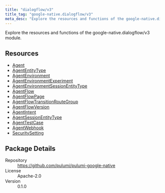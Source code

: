 ```yaml
---
title: "dialogflow/v3"
title_tag: "google-native.dialogflow/v3"
meta_desc: "Explore the resources and functions of the google-native.dialogflow/v3 module."
---
```


<!-- WARNING: this file was generated by Pulumi Docs Generator. -->
<!-- Do not edit by hand unless you're certain you know what you are doing! -->

Explore the resources and functions of the google-native.dialogflow/v3 module.

<h2 id="resources">Resources</h2>
<ul class="api">
    <li><a href="agent" title="Agent"><span class="symbol resource"></span>Agent</a></li>
    <li><a href="agententitytype" title="AgentEntityType"><span class="symbol resource"></span>AgentEntityType</a></li>
    <li><a href="agentenvironment" title="AgentEnvironment"><span class="symbol resource"></span>AgentEnvironment</a></li>
    <li><a href="agentenvironmentexperiment" title="AgentEnvironmentExperiment"><span class="symbol resource"></span>AgentEnvironmentExperiment</a></li>
    <li><a href="agentenvironmentsessionentitytype" title="AgentEnvironmentSessionEntityType"><span class="symbol resource"></span>AgentEnvironmentSessionEntityType</a></li>
    <li><a href="agentflow" title="AgentFlow"><span class="symbol resource"></span>AgentFlow</a></li>
    <li><a href="agentflowpage" title="AgentFlowPage"><span class="symbol resource"></span>AgentFlowPage</a></li>
    <li><a href="agentflowtransitionroutegroup" title="AgentFlowTransitionRouteGroup"><span class="symbol resource"></span>AgentFlowTransitionRouteGroup</a></li>
    <li><a href="agentflowversion" title="AgentFlowVersion"><span class="symbol resource"></span>AgentFlowVersion</a></li>
    <li><a href="agentintent" title="AgentIntent"><span class="symbol resource"></span>AgentIntent</a></li>
    <li><a href="agentsessionentitytype" title="AgentSessionEntityType"><span class="symbol resource"></span>AgentSessionEntityType</a></li>
    <li><a href="agenttestcase" title="AgentTestCase"><span class="symbol resource"></span>AgentTestCase</a></li>
    <li><a href="agentwebhook" title="AgentWebhook"><span class="symbol resource"></span>AgentWebhook</a></li>
    <li><a href="securitysetting" title="SecuritySetting"><span class="symbol resource"></span>SecuritySetting</a></li>
</ul>

<h2 id="package-details">Package Details</h2>
<dl class="package-details">
	<dt>Repository</dt>
	<dd><a href="https://github.com/pulumi/pulumi-google-native">https://github.com/pulumi/pulumi-google-native</a></dd>
	<dt>License</dt>
	<dd>Apache-2.0</dd>
	<dt>Version</dt>
	<dd>0.1.0</dd>
</dl>

